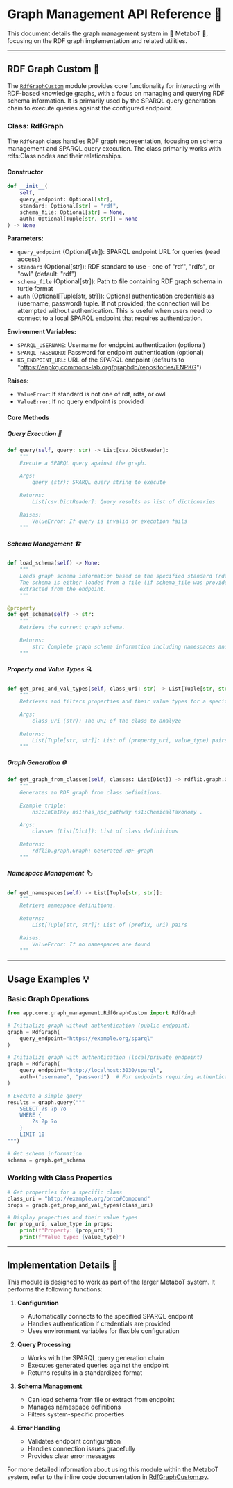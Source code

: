 # Graph Management API Reference 📡

This document details the graph management system in 🧪 MetaboT 🍵, focusing on the RDF graph implementation and related utilities.

---
## RDF Graph Custom 🔄

The [`RdfGraphCustom`](https://github.com/holobiomicslab/MetaboT/blob/main/app/core/graph_management/RdfGraphCustom.py) module provides core functionality for interacting with RDF-based knowledge graphs, with a focus on managing and querying RDF schema information. It is primarily used by the SPARQL query generation chain to execute queries against the configured endpoint.

### Class: RdfGraph

The `RdfGraph` class handles RDF graph representation, focusing on schema management and SPARQL query execution. The class primarily works with rdfs:Class nodes and their relationships.

#### Constructor

```python
def __init__(
    self,
    query_endpoint: Optional[str],
    standard: Optional[str] = "rdf",
    schema_file: Optional[str] = None,
    auth: Optional[Tuple[str, str]] = None
) -> None
```

**Parameters:**

- `query_endpoint` (Optional[str]): SPARQL endpoint URL for queries (read access)
- `standard` (Optional[str]): RDF standard to use - one of "rdf", "rdfs", or "owl" (default: "rdf")
- `schema_file` (Optional[str]): Path to file containing RDF graph schema in turtle format
- `auth` (Optional[Tuple[str, str]]): Optional authentication credentials as (username, password) tuple. If not provided, the connection will be attempted without authentication. This is useful when users need to connect to a local SPARQL endpoint that requires authentication.

**Environment Variables:**

- `SPARQL_USERNAME`: Username for endpoint authentication (optional)
- `SPARQL_PASSWORD`: Password for endpoint authentication (optional)
- `KG_ENDPOINT_URL`: URL of the SPARQL endpoint (defaults to "https://enpkg.commons-lab.org/graphdb/repositories/ENPKG")

**Raises:**

- `ValueError`: If standard is not one of rdf, rdfs, or owl
- `ValueError`: If no query endpoint is provided

#### Core Methods

##### Query Execution 🚀

```python
def query(self, query: str) -> List[csv.DictReader]:
    """
    Execute a SPARQL query against the graph.
    
    Args:
        query (str): SPARQL query string to execute
    
    Returns:
        List[csv.DictReader]: Query results as list of dictionaries
    
    Raises:
        ValueError: If query is invalid or execution fails
    """
```

##### Schema Management 🏗️

```python
def load_schema(self) -> None:
    """
    Loads graph schema information based on the specified standard (rdf, rdfs, owl).
    The schema is either loaded from a file (if schema_file was provided) or 
    extracted from the endpoint.
    """

@property
def get_schema(self) -> str:
    """
    Retrieve the current graph schema.
    
    Returns:
        str: Complete graph schema information including namespaces and node types
    """
```

##### Property and Value Types 🔍

```python
def get_prop_and_val_types(self, class_uri: str) -> List[Tuple[str, str]]:
    """
    Retrieves and filters properties and their value types for a specified class URI.
    
    Args:
        class_uri (str): The URI of the class to analyze
        
    Returns:
        List[Tuple[str, str]]: List of (property_uri, value_type) pairs
    """
```

##### Graph Generation 🌐

```python
def get_graph_from_classes(self, classes: List[Dict]) -> rdflib.graph.Graph:
    """
    Generates an RDF graph from class definitions.
    
    Example triple:
        ns1:InChIkey ns1:has_npc_pathway ns1:ChemicalTaxonomy .
    
    Args:
        classes (List[Dict]): List of class definitions
        
    Returns:
        rdflib.graph.Graph: Generated RDF graph
    """
```

##### Namespace Management 🏷️

```python
def get_namespaces(self) -> List[Tuple[str, str]]:
    """
    Retrieve namespace definitions.
    
    Returns:
        List[Tuple[str, str]]: List of (prefix, uri) pairs
        
    Raises:
        ValueError: If no namespaces are found
    """
```

---
## Usage Examples 💡

### Basic Graph Operations

```python
from app.core.graph_management.RdfGraphCustom import RdfGraph

# Initialize graph without authentication (public endpoint)
graph = RdfGraph(
    query_endpoint="https://example.org/sparql"
)

# Initialize graph with authentication (local/private endpoint)
graph = RdfGraph(
    query_endpoint="http://localhost:3030/sparql",
    auth=("username", "password")  # For endpoints requiring authentication
)

# Execute a simple query
results = graph.query("""
    SELECT ?s ?p ?o
    WHERE {
        ?s ?p ?o
    }
    LIMIT 10
""")

# Get schema information
schema = graph.get_schema
```

### Working with Class Properties

```python
# Get properties for a specific class
class_uri = "http://example.org/onto#Compound"
props = graph.get_prop_and_val_types(class_uri)

# Display properties and their value types
for prop_uri, value_type in props:
    print(f"Property: {prop_uri}")
    print(f"Value type: {value_type}")
```

---
## Implementation Details 🔧

This module is designed to work as part of the larger MetaboT system. It performs the following functions:

1. **Configuration**

    -  Automatically connects to the specified SPARQL endpoint
    - Handles authentication if credentials are provided
    - Uses environment variables for flexible configuration


2. **Query Processing**

    - Works with the SPARQL query generation chain
    - Executes generated queries against the endpoint
    - Returns results in a standardized format


3. **Schema Management**

    - Can load schema from file or extract from endpoint
    - Manages namespace definitions
    - Filters system-specific properties

4. **Error Handling**

    - Validates endpoint configuration
    - Handles connection issues gracefully
    - Provides clear error messages


For more detailed information about using this module within the MetaboT system, refer to the inline code documentation in [RdfGraphCustom.py](https://github.com/holobiomicslab/MetaboT/blob/main/app/core/graph_management/RdfGraphCustom.py).